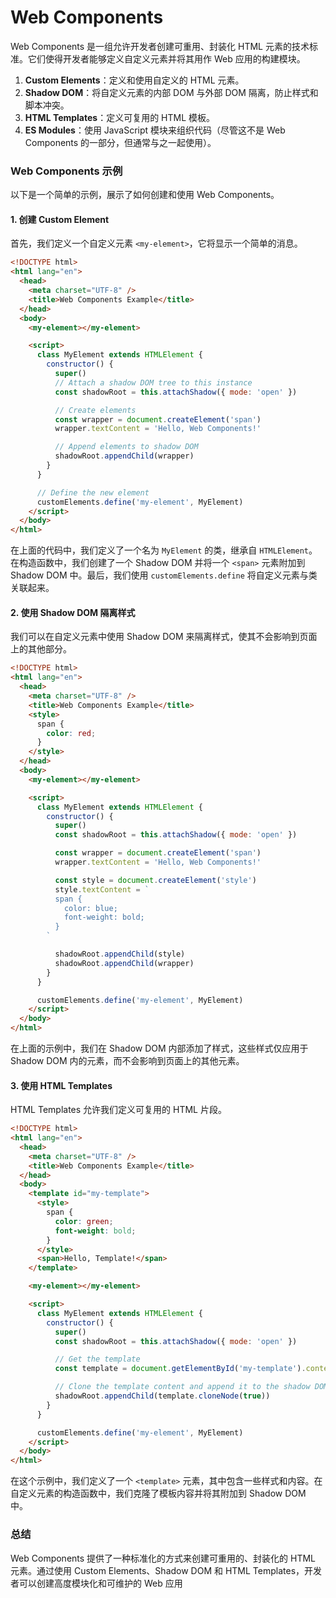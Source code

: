 # Web Components

Web Components 是一组允许开发者创建可重用、封装化 HTML 元素的技术标准。它们使得开发者能够定义自定义元素并将其用作 Web 应用的构建模块。

1. **Custom Elements**：定义和使用自定义的 HTML 元素。
2. **Shadow DOM**：将自定义元素的内部 DOM 与外部 DOM 隔离，防止样式和脚本冲突。
3. **HTML Templates**：定义可复用的 HTML 模板。
4. **ES Modules**：使用 JavaScript 模块来组织代码（尽管这不是 Web Components 的一部分，但通常与之一起使用）。

### Web Components 示例

以下是一个简单的示例，展示了如何创建和使用 Web Components。

#### 1. 创建 Custom Element

首先，我们定义一个自定义元素 `<my-element>`，它将显示一个简单的消息。

```html
<!DOCTYPE html>
<html lang="en">
  <head>
    <meta charset="UTF-8" />
    <title>Web Components Example</title>
  </head>
  <body>
    <my-element></my-element>

    <script>
      class MyElement extends HTMLElement {
        constructor() {
          super()
          // Attach a shadow DOM tree to this instance
          const shadowRoot = this.attachShadow({ mode: 'open' })

          // Create elements
          const wrapper = document.createElement('span')
          wrapper.textContent = 'Hello, Web Components!'

          // Append elements to shadow DOM
          shadowRoot.appendChild(wrapper)
        }
      }

      // Define the new element
      customElements.define('my-element', MyElement)
    </script>
  </body>
</html>
```

在上面的代码中，我们定义了一个名为 `MyElement` 的类，继承自 `HTMLElement`。在构造函数中，我们创建了一个 Shadow DOM 并将一个 `<span>` 元素附加到 Shadow DOM 中。最后，我们使用 `customElements.define` 将自定义元素与类关联起来。

#### 2. 使用 Shadow DOM 隔离样式

我们可以在自定义元素中使用 Shadow DOM 来隔离样式，使其不会影响到页面上的其他部分。

```html
<!DOCTYPE html>
<html lang="en">
  <head>
    <meta charset="UTF-8" />
    <title>Web Components Example</title>
    <style>
      span {
        color: red;
      }
    </style>
  </head>
  <body>
    <my-element></my-element>

    <script>
      class MyElement extends HTMLElement {
        constructor() {
          super()
          const shadowRoot = this.attachShadow({ mode: 'open' })

          const wrapper = document.createElement('span')
          wrapper.textContent = 'Hello, Web Components!'

          const style = document.createElement('style')
          style.textContent = `
          span {
            color: blue;
            font-weight: bold;
          }
        `

          shadowRoot.appendChild(style)
          shadowRoot.appendChild(wrapper)
        }
      }

      customElements.define('my-element', MyElement)
    </script>
  </body>
</html>
```

在上面的示例中，我们在 Shadow DOM 内部添加了样式，这些样式仅应用于 Shadow DOM 内的元素，而不会影响到页面上的其他元素。

#### 3. 使用 HTML Templates

HTML Templates 允许我们定义可复用的 HTML 片段。

```html
<!DOCTYPE html>
<html lang="en">
  <head>
    <meta charset="UTF-8" />
    <title>Web Components Example</title>
  </head>
  <body>
    <template id="my-template">
      <style>
        span {
          color: green;
          font-weight: bold;
        }
      </style>
      <span>Hello, Template!</span>
    </template>

    <my-element></my-element>

    <script>
      class MyElement extends HTMLElement {
        constructor() {
          super()
          const shadowRoot = this.attachShadow({ mode: 'open' })

          // Get the template
          const template = document.getElementById('my-template').content

          // Clone the template content and append it to the shadow DOM
          shadowRoot.appendChild(template.cloneNode(true))
        }
      }

      customElements.define('my-element', MyElement)
    </script>
  </body>
</html>
```

在这个示例中，我们定义了一个 `<template>` 元素，其中包含一些样式和内容。在自定义元素的构造函数中，我们克隆了模板内容并将其附加到 Shadow DOM 中。

### 总结

Web Components 提供了一种标准化的方式来创建可重用的、封装化的 HTML 元素。通过使用 Custom Elements、Shadow DOM 和 HTML Templates，开发者可以创建高度模块化和可维护的 Web 应用
